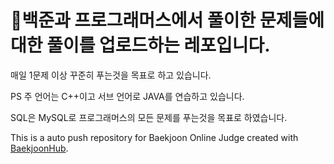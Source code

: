 # 백준과 프로그래머스에서 풀이한 문제들에 대한 풀이를 업로드하는 레포입니다.
매일 1문제 이상 꾸준히 푸는것을 목표로 하고 있습니다.

PS 주 언어는 C++이고 서브 언어로 JAVA를 연습하고 있습니다.

SQL은 MySQL로 프로그래머스의 모든 문제를 푸는것을 목표로 하였습니다.

This is a auto push repository for Baekjoon Online Judge created with [BaekjoonHub](https://github.com/BaekjoonHub/BaekjoonHub).
